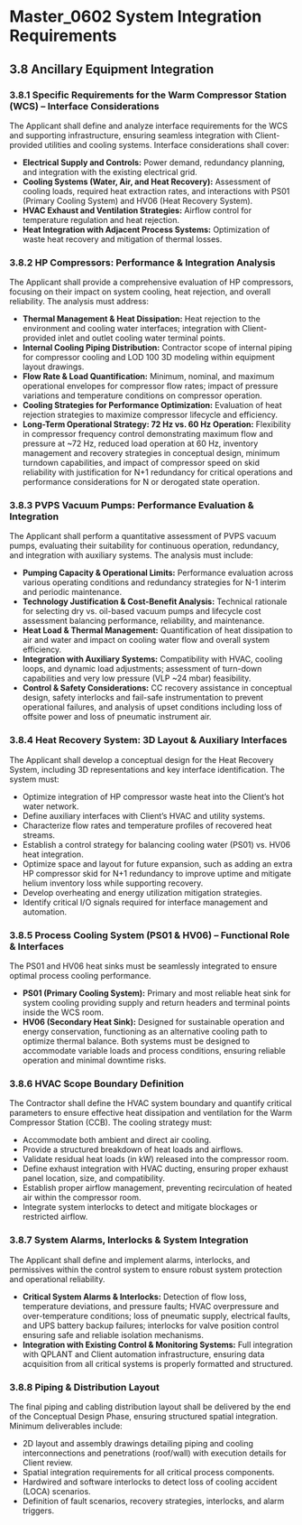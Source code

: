 # Master_0602 System Integration Requirements

## 3.8 Ancillary Equipment Integration

### 3.8.1 Specific Requirements for the Warm Compressor Station (WCS) – Interface Considerations
The Applicant shall define and analyze interface requirements for the WCS and supporting infrastructure, ensuring seamless integration with Client-provided utilities and cooling systems. Interface considerations shall cover:
- **Electrical Supply and Controls:** Power demand, redundancy planning, and integration with the existing electrical grid.
- **Cooling Systems (Water, Air, and Heat Recovery):** Assessment of cooling loads, required heat extraction rates, and interactions with PS01 (Primary Cooling System) and HV06 (Heat Recovery System).
- **HVAC Exhaust and Ventilation Strategies:** Airflow control for temperature regulation and heat rejection.
- **Heat Integration with Adjacent Process Systems:** Optimization of waste heat recovery and mitigation of thermal losses.

### 3.8.2 HP Compressors: Performance & Integration Analysis
The Applicant shall provide a comprehensive evaluation of HP compressors, focusing on their impact on system cooling, heat rejection, and overall reliability. The analysis must address:
- **Thermal Management & Heat Dissipation:** Heat rejection to the environment and cooling water interfaces; integration with Client-provided inlet and outlet cooling water terminal points.
- **Internal Cooling Piping Distribution:** Contractor scope of internal piping for compressor cooling and LOD 100 3D modeling within equipment layout drawings.
- **Flow Rate & Load Quantification:** Minimum, nominal, and maximum operational envelopes for compressor flow rates; impact of pressure variations and temperature conditions on compressor operation.
- **Cooling Strategies for Performance Optimization:** Evaluation of heat rejection strategies to maximize compressor lifecycle and efficiency.
- **Long-Term Operational Strategy: 72 Hz vs. 60 Hz Operation:** Flexibility in compressor frequency control demonstrating maximum flow and pressure at ~72 Hz, reduced load operation at 60 Hz, inventory management and recovery strategies in conceptual design, minimum turndown capabilities, and impact of compressor speed on skid reliability with justification for N+1 redundancy for critical operations and performance considerations for N or derogated state operation.

### 3.8.3 PVPS Vacuum Pumps: Performance Evaluation & Integration
The Applicant shall perform a quantitative assessment of PVPS vacuum pumps, evaluating their suitability for continuous operation, redundancy, and integration with auxiliary systems. The analysis must include:
- **Pumping Capacity & Operational Limits:** Performance evaluation across various operating conditions and redundancy strategies for N-1 interim and periodic maintenance.
- **Technology Justification & Cost-Benefit Analysis:** Technical rationale for selecting dry vs. oil-based vacuum pumps and lifecycle cost assessment balancing performance, reliability, and maintenance.
- **Heat Load & Thermal Management:** Quantification of heat dissipation to air and water and impact on cooling water flow and overall system efficiency.
- **Integration with Auxiliary Systems:** Compatibility with HVAC, cooling loops, and dynamic load adjustments; assessment of turn-down capabilities and very low pressure (VLP ~24 mbar) feasibility.
- **Control & Safety Considerations:** CC recovery assistance in conceptual design, safety interlocks and fail-safe instrumentation to prevent operational failures, and analysis of upset conditions including loss of offsite power and loss of pneumatic instrument air.

### 3.8.4 Heat Recovery System: 3D Layout & Auxiliary Interfaces
The Applicant shall develop a conceptual design for the Heat Recovery System, including 3D representations and key interface identification. The system must:
- Optimize integration of HP compressor waste heat into the Client’s hot water network.
- Define auxiliary interfaces with Client’s HVAC and utility systems.
- Characterize flow rates and temperature profiles of recovered heat streams.
- Establish a control strategy for balancing cooling water (PS01) vs. HV06 heat integration.
- Optimize space and layout for future expansion, such as adding an extra HP compressor skid for N+1 redundancy to improve uptime and mitigate helium inventory loss while supporting recovery.
- Develop overheating and energy utilization mitigation strategies.
- Identify critical I/O signals required for interface management and automation.

### 3.8.5 Process Cooling System (PS01 & HV06) – Functional Role & Interfaces
The PS01 and HV06 heat sinks must be seamlessly integrated to ensure optimal process cooling performance.
- **PS01 (Primary Cooling System):** Primary and most reliable heat sink for system cooling providing supply and return headers and terminal points inside the WCS room.
- **HV06 (Secondary Heat Sink):** Designed for sustainable operation and energy conservation, functioning as an alternative cooling path to optimize thermal balance.
Both systems must be designed to accommodate variable loads and process conditions, ensuring reliable operation and minimal downtime risks.

### 3.8.6 HVAC Scope Boundary Definition
The Contractor shall define the HVAC system boundary and quantify critical parameters to ensure effective heat dissipation and ventilation for the Warm Compressor Station (CCB). The cooling strategy must:
- Accommodate both ambient and direct air cooling.
- Provide a structured breakdown of heat loads and airflows.
- Validate residual heat loads (in kW) released into the compressor room.
- Define exhaust integration with HVAC ducting, ensuring proper exhaust panel location, size, and compatibility.
- Establish proper airflow management, preventing recirculation of heated air within the compressor room.
- Integrate system interlocks to detect and mitigate blockages or restricted airflow.

### 3.8.7 System Alarms, Interlocks & System Integration
The Applicant shall define and implement alarms, interlocks, and permissives within the control system to ensure robust system protection and operational reliability.
- **Critical System Alarms & Interlocks:** Detection of flow loss, temperature deviations, and pressure faults; HVAC overpressure and over-temperature conditions; loss of pneumatic supply, electrical faults, and UPS battery backup failures; interlocks for valve position control ensuring safe and reliable isolation mechanisms.
- **Integration with Existing Control & Monitoring Systems:** Full integration with QPLANT and Client automation infrastructure, ensuring data acquisition from all critical systems is properly formatted and structured.

### 3.8.8 Piping & Distribution Layout
The final piping and cabling distribution layout shall be delivered by the end of the Conceptual Design Phase, ensuring structured spatial integration. Minimum deliverables include:
- 2D layout and assembly drawings detailing piping and cooling interconnections and penetrations (roof/wall) with execution details for Client review.
- Spatial integration requirements for all critical process components.
- Hardwired and software interlocks to detect loss of cooling accident (LOCA) scenarios.
- Definition of fault scenarios, recovery strategies, interlocks, and alarm triggers.

